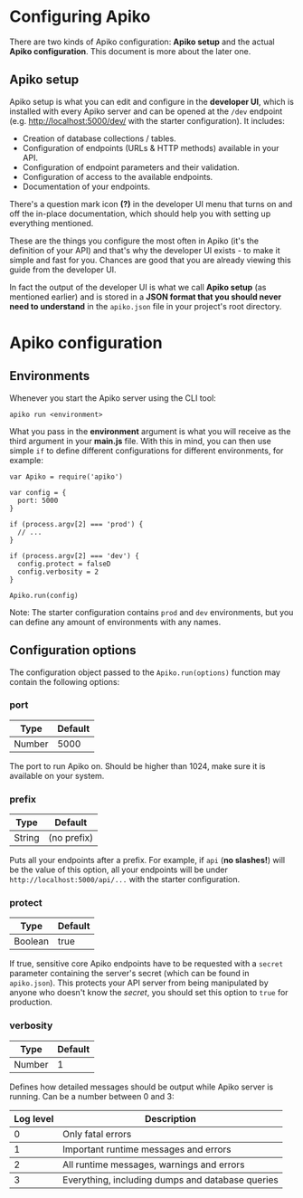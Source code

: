 # Configuring Apiko

There are two kinds of Apiko configuration: **Apiko setup** and the actual **Apiko configuration**. This document is more about the later one.

## Apiko setup

Apiko setup is what you can edit and configure in the **developer UI**, which is installed with every Apiko server and can be opened at the `/dev` endpoint (e.g. [http://localhost:5000/dev/](http://localhost:5000/dev/) with the starter configuration). It includes:

- Creation of database collections / tables.
- Configuration of endpoints (URLs & HTTP methods) available in your API.
- Configuration of endpoint parameters and their validation.
- Configuration of access to the available endpoints.
- Documentation of your endpoints.

There's a question mark icon **(?)** in the developer UI menu that turns on and off the in-place documentation, which should help you with setting up everything mentioned.

These are the things you configure the most often in Apiko (it's the definition of your API) and that's why the developer UI exists - to make it simple and fast for you. Chances are good that you are already viewing this guide from the developer UI.

In fact the output of the developer UI is what we call **Apiko setup** (as mentioned earlier) and is stored in a **JSON format that you should never need to understand** in the `apiko.json` file in your project's root directory.

# Apiko configuration

## Environments

Whenever you start the Apiko server using the CLI tool:

`apiko run <environment>`

What you pass in the **environment** argument is what you will receive as the third argument in your **main.js** file. With this in mind, you can then use simple `if` to define different configurations for different environments, for example:

```
var Apiko = require('apiko')

var config = {
  port: 5000
}

if (process.argv[2] === 'prod') {
  // ...
}

if (process.argv[2] === 'dev') {
  config.protect = falseD
  config.verbosity = 2
}

Apiko.run(config)
```

Note: The starter configuration contains `prod` and `dev` environments, but you can define any amount of environments with any names.

## Configuration options

The configuration object passed to the `Apiko.run(options)` function may contain the following options:

### port

<table>
<thead><tr><th>Type</th><th>Default</th></tr></thead>
<tbody><tr><td>Number</td><td>5000</td></tr></tbody>
</table>

The port to run Apiko on. Should be higher than 1024, make sure it is available on your system.

### prefix

<table>
<thead><tr><th>Type</th><th>Default</th></tr></thead>
<tbody><tr><td>String</td><td>(no prefix)</td></tr></tbody>
</table>

Puts all your endpoints after a prefix. For example, if `api` (**no slashes!**) will be the value of this option, all your endpoints will be under `http://localhost:5000/api/...` with the starter configuration.

### protect

<table>
<thead><tr><th>Type</th><th>Default</th></tr></thead>
<tbody><tr><td>Boolean</td><td>true</td></tr></tbody>
</table>

If true, sensitive core Apiko endpoints have to be requested with a `secret` parameter containing the server's secret (which can be found in `apiko.json`). This protects your API server from being manipulated by anyone who doesn't know the *secret*, you should set this option to `true` for production.

### verbosity

<table>
<thead><tr><th>Type</th><th>Default</th></tr></thead>
<tbody><tr><td>Number</td><td>1</td></tr></tbody>
</table>

Defines how detailed messages should be output while Apiko server is running. Can be a number between 0 and 3:

<table>
<thead><tr><th>Log level</th><th>Description</th></tr></thead>
<tbody><tr><td>0</td><td>Only fatal errors</td></tr></tbody>
<tbody><tr><td>1</td><td>Important runtime messages and errors</td></tr></tbody>
<tbody><tr><td>2</td><td>All runtime messages, warnings and errors</td></tr></tbody>
<tbody><tr><td>3</td><td>Everything, including dumps and database queries</td></tr></tbody>
</table>
